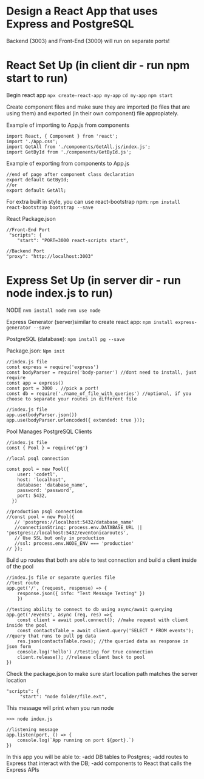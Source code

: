 Design a React App that uses Express and PostgreSQL
===========
Backend (3003) and Front-End (3000) will run on separate ports!


React Set Up (in client dir - run npm start to run)
=========
Begin react app
````npx create-react-app my-app````
````cd my-app````
````npm start````

Create component files and make sure they are imported (to files that are using them) and exported (in their own component) file appropiately.

Example of importing to App.js from components

````
import React, { Component } from 'react';
import './App.css';
import GetAll from './components/GetAll.js/index.js';
import GetById from './components/GetById.js';
````

Example of exporting from components to App.js


````
//end of page after component class declaration
export default GetById;
//or
export default GetAll;
````


For extra built in style, you can use react-bootstrap npm: `npm install react-bootstrap bootstrap --save`

React Package.json
````
//Front-End Port
 "scripts": {
    "start": "PORT=3000 react-scripts start",
````

````
//Backend Port
"proxy": "http://localhost:3003"
````


Express Set Up (in server dir - run node index.js to run)
============

NODE
`nvm install node`
`nvm use node` 

Express Generator (server)similar to create react app: `npm install express-generator --save`


PostgreSQL (database): `npm install pg --save`


Package.json: `Npm init`



````
//index.js file
const express = require('express')
const bodyParser = require('body-parser') //dont need to install, just require
const app = express()
const port = 3000 . //pick a port!
const db = require('./name_of_file_with_queries') //optional, if you choose to separate your routes in different file

//index.js file
app.use(bodyParser.json()) 
app.use(bodyParser.urlencoded({ extended: true }));

````

Pool Manages PostgreSQL Clients 
````    
//index.js file
const { Pool } = require('pg')

//local psql connection

const pool = new Pool({
    user: 'codetl',
    host: 'localhost',
    database: 'database_name',
    password: 'password',
    port: 5432,
  })

//production psql connection
//const pool = new Pool({
   // 'postgres://localhost:5432/database_name'
   //connectionString: process.env.DATABASE_URL || 'postgres://localhost:5432/eventonicaroutes',
   // Use SSL but only in production
   //ssl: process.env.NODE_ENV === 'production'
// });
````

Build up routes that both are able to test connection and build a client inside of the pool 
````
//index.js file or separate queries file
//test route
app.get('/', (request, response) => { 
    response.json({ info: "Test Message Testing" })
    })

//testing ability to connect to db using async/await querying
app.get('/events', async (req, res) =>{
    const client = await pool.connect(); //make request with client inside the pool
    const contactsTable = await client.query('SELECT * FROM events'); //query that runs to pull pg data
    res.json(contactsTable.rows); //the queried data as response in json form
    console.log('hello') //testing for true connection
    client.release(); //release client back to pool
})
````

Check the package.json to make sure start location path matches the server location

````
"scripts": {
     "start": "node folder/file.ext",
````

This message will print when you run node
````
>>> node index.js

//listening message
app.listen(port, () => {
    console.log(`App running on port ${port}.`)
})
````


In this app you will be able to: 
-add DB tables to Postgres;
-add routes to Express that interact with the DB;
-add components to React that calls the Express APIs
